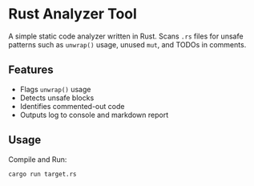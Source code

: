 # Rust Analyzer Tool

A simple static code analyzer written in Rust. Scans `.rs` files for unsafe patterns such as `unwrap()` usage, unused `mut`, and TODOs in comments.

## Features
- Flags `unwrap()` usage
- Detects unsafe blocks
- Identifies commented-out code
- Outputs log to console and markdown report

## Usage
Compile and Run:
```bash
cargo run target.rs
